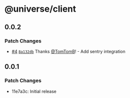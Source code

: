 # @universe/client

## 0.0.2

### Patch Changes

- [#4](https://github.com/TomTomB/universe/pull/4) [`8a132db`](https://github.com/TomTomB/universe/commit/8a132db87f0766dc6e9c89890614eb2063a6e520) Thanks [@TomTomB](https://github.com/TomTomB)! - Add sentry integration

## 0.0.1

### Patch Changes

- 11e7a3c: Initial release

